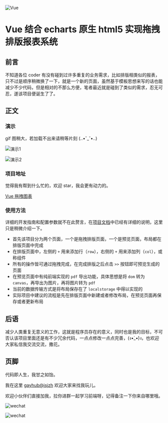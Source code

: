 ![Vue](https://user-gold-cdn.xitu.io/2018/5/23/16388a8621702f70?w=400&h=400&f=png&s=3451)

# Vue 结合 echarts 原生 html5 实现拖拽排版报表系统


## 前言

不知道各位 coder 有没有碰到过许多重复的业务需求，比如排版相类似的报表，只不过是顺序稍微换了一下，就是一个新的页面，虽然基于模板思想来写的话也能减少不少代码，但是相对的不那么方便，笔者最近就是碰到了类似的需求，忍无可忍，遂该项目便诞生了了。

## 正文

### 演示

gif 图稍大，若加载不出来请稍等片刻 (..•˘_˘•..)

![演示1](https://i.loli.net/2019/03/12/5c8719e48a970.gif)

![演示2](https://i.loli.net/2019/03/12/5c8719e30304c.gif)

### 项目地址

觉得我有帮到什么忙的，欢迎 star，我会更有动力的。

[Vue 拖拽图表](https://github.com/jsjzh/vue-tiny-code)

### 使用方法

详细的开发指南和配置参数就不在此赘言，在[项目文档](https://github.com/jsjzh/vue-tiny-code/blob/master/doc/dragReport.md)中已经有详细的说明，这里只是稍微介绍一下。

- 首先该项目分为两个页面，一个是拖拽排版页面，一个是预览页面，布局都在排版页面中完成
- 在排版页面中，左侧的 `+` 用来添加行（`row`），右侧的 `+` 用来添加列（`col`），或称组件
- 所有的操作皆可通过拖拽完成，在完成排版之后点击 `>>` 按钮即可预览生成的页面
- 在预览页面中有纯前端实现的 `pdf` 导出功能，具体思想是将 `dom` 转为 `canvas`，再导出为图片，再将图片转为 `pdf`
- 当前的数据传输方式是将布局保存在了 `localstorage` 中得以实现的
- 实际项目中建议的流程是先在排版页面中新建或者修改布局，在预览页面再保存或者更新布局

## 后语

减少人类重复无意义的工作，这就是程序员存在的意义，同时也是我的目标，不可否认该项目里面还是有不少冗余代码，一点点修改一点点完善，(ง•̀_•́)ง，也欢迎大家私信我交流交流，撒花。

## 页脚

代码即人生，我甘之如饴。

我在这里 [gayhub@jsjzh](https://github.com/jsjzh/blog) 欢迎大家来找我玩儿。

欢迎小伙伴们直接加我，拉你进群一起学习前端呀，记得备注一下你来自哪里哦。

![wechat](https://i.loli.net/2019/03/11/5c867208cc9c0.jpg)

![wechat](https://i.loli.net/2019/03/17/5c8e0dfc3dadf.jpg)
